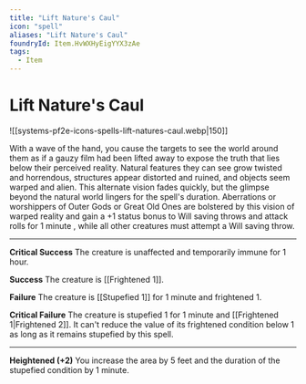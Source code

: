 ```yaml
---
title: "Lift Nature's Caul"
icon: "spell"
aliases: "Lift Nature's Caul"
foundryId: Item.HvWXHyEigYYX3zAe
tags:
  - Item
---
```


# Lift Nature's Caul
![[systems-pf2e-icons-spells-lift-natures-caul.webp|150]]

With a wave of the hand, you cause the targets to see the world around them as if a gauzy film had been lifted away to expose the truth that lies below their perceived reality. Natural features they can see grow twisted and horrendous, structures appear distorted and ruined, and objects seem warped and alien. This alternate vision fades quickly, but the glimpse beyond the natural world lingers for the spell's duration. Aberrations or worshippers of Outer Gods or Great Old Ones are bolstered by this vision of warped reality and gain a +1 status bonus to Will saving throws and attack rolls for 1 minute , while all other creatures must attempt a Will saving throw.

* * *

**Critical Success** The creature is unaffected and temporarily immune for 1 hour.

**Success** The creature is [[Frightened 1]].

**Failure** The creature is [[Stupefied 1]] for 1 minute and frightened 1.

**Critical Failure** The creature is stupefied 1 for 1 minute and [[Frightened 1|Frightened 2]]. It can't reduce the value of its frightened condition below 1 as long as it remains stupefied by this spell.

* * *

**Heightened (+2)** You increase the area by 5 feet and the duration of the stupefied condition by 1 minute.
